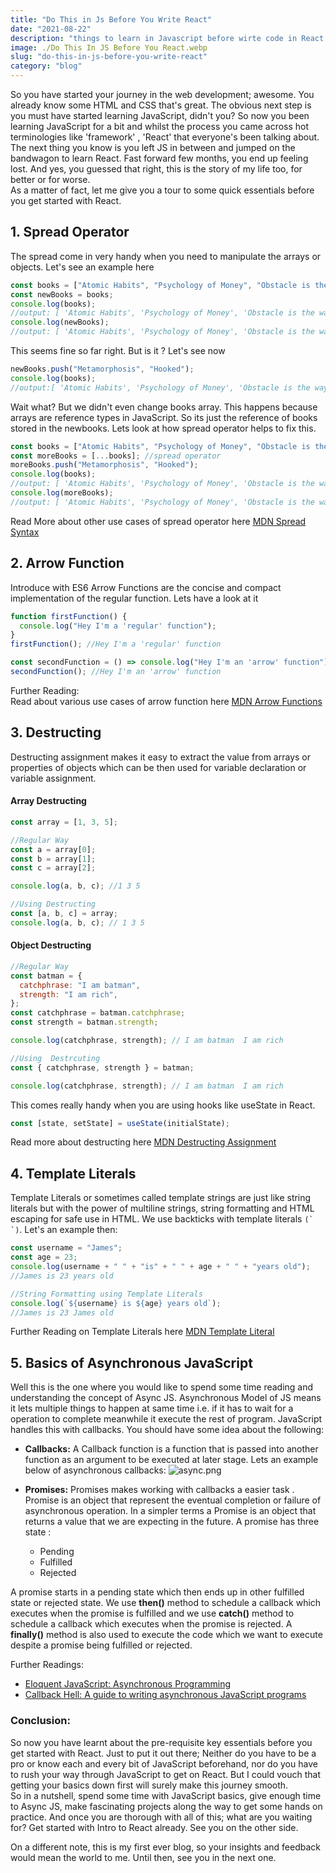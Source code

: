 ```yaml
---
title: "Do This in Js Before You Write React"
date: "2021-08-22"
description: "things to learn in Javascript before wirte code in React JS"
image: ./Do This In JS Before You React.webp
slug: "do-this-in-js-before-you-write-react"
category: "blog"
---
```


So you have started your journey in the web development; awesome. You already know some HTML and CSS that's great. The obvious next step is you must have started learning JavaScript, didn't you? So now you been learning JavaScript for a bit and whilst the process you came across hot terminologies like 'framework' , 'React' that everyone's been talking about. The next thing you know is you left JS in between and jumped on the bandwagon to learn React. Fast forward few months, you end up feeling lost. And yes, you guessed that right, this is the story of my life too, for better or for worse.  
As a matter of fact, let me give you a tour to some quick essentials before you get started with React.

## 1. Spread Operator

The spread come in very handy when you need to manipulate the arrays or objects. Let's see an example here

```javascript
const books = ["Atomic Habits", "Psychology of Money", "Obstacle is the way"];
const newBooks = books;
console.log(books);
//output: [ 'Atomic Habits', 'Psychology of Money', 'Obstacle is the way' ]
console.log(newBooks);
//output: [ 'Atomic Habits', 'Psychology of Money', 'Obstacle is the way' ]
```

This seems fine so far right. But is it ? Let's see now

```javascript
newBooks.push("Metamorphosis", "Hooked");
console.log(books);
//output:[ 'Atomic Habits', 'Psychology of Money', 'Obstacle is the way', 'Metamorphosis', 'Hooked' ]
```

Wait what? But we didn't even change books array. This happens because arrays are reference types in JavaScript. So its just the reference of books stored in the newbooks. Lets look at how spread operator helps to fix this.

```javascript
const books = ["Atomic Habits", "Psychology of Money", "Obstacle is the way"];
const moreBooks = [...books]; //spread operator
moreBooks.push("Metamorphosis", "Hooked");
console.log(books);
//output: [ 'Atomic Habits', 'Psychology of Money', 'Obstacle is the way' ]
console.log(moreBooks);
//output: [ 'Atomic Habits', 'Psychology of Money', 'Obstacle is the way', 'Metamorphosis', 'Hooked']
```

Read More about other use cases of spread operator here [MDN Spread Syntax](https://developer.mozilla.org/en-US/docs/Web/JavaScript/Reference/Operators/Spread_syntax)

## 2. Arrow Function

Introduce with ES6 Arrow Functions are the concise and compact implementation of the regular function. Lets have a look at it

```javascript
function firstFunction() {
  console.log("Hey I'm a 'regular' function");
}
firstFunction(); //Hey I'm a 'regular' function

const secondFunction = () => console.log("Hey I'm an 'arrow' function");
secondFunction(); //Hey I'm an 'arrow' function
```

Further Reading:  
Read about various use cases of arrow function here [MDN Arrow Functions](https://developer.mozilla.org/en-US/docs/Web/JavaScript/Reference/Functions/Arrow_functions)

## 3. Destructing

Destructing assignment makes it easy to extract the value from arrays or properties of objects which can be then used for variable declaration or variable assignment.

#### Array Destructing

```javascript
const array = [1, 3, 5];

//Regular Way
const a = array[0];
const b = array[1];
const c = array[2];

console.log(a, b, c); //1 3 5

//Using Destructing
const [a, b, c] = array;
console.log(a, b, c); // 1 3 5
```

#### Object Destructing

```javascript
//Regular Way
const batman = {
  catchphrase: "I am batman",
  strength: "I am rich",
};
const catchphrase = batman.catchphrase;
const strength = batman.strength;

console.log(catchphrase, strength); // I am batman  I am rich

//Using  Destrcuting
const { catchphrase, strength } = batman;

console.log(catchphrase, strength); // I am batman  I am rich
```

This comes really handy when you are using hooks like useState in React.

```javascript
const [state, setState] = useState(initialState);
```

Read more about destructing here [MDN Destructing Assignment](https://developer.mozilla.org/en-US/docs/Web/JavaScript/Reference/Operators/Destructuring_assignment)

## 4. Template Literals

Template Literals or sometimes called template strings are just like string literals but with the power of multiline strings, string formatting and HTML escaping for safe use in HTML. We use backticks with template literals `` (` `) ``. Let's an example then:

```javascript
const username = "James";
const age = 23;
console.log(username + " " + "is" + " " + age + " " + "years old");
//James is 23 years old

//String Formatting using Template Literals
console.log(`${username} is ${age} years old`);
//James is 23 James old
```

Further Reading on Template Literals here [MDN Template Literal](https://developer.mozilla.org/en-US/docs/Web/JavaScript/Reference/Template_literals)

## 5. Basics of Asynchronous JavaScript

Well this is the one where you would like to spend some time reading and understanding the concept of Async JS. Asynchronous Model of JS means it lets multiple things to happen at same time i.e. if it has to wait for a operation to complete meanwhile it execute the rest of program. JavaScript handles this with callbacks. You should have some idea about the following:

- **Callbacks:** A Callback function is a function that is passed into another function as an argument to be executed at later stage. Lets an example below of asynchronous callbacks: ![async.png](https://cdn.hashnode.com/res/hashnode/image/upload/v1629451565961/W5j-cN9Px.png?auto=compress,format&format=webp)

- **Promises:** Promises makes working with callbacks a easier task . Promise is an object that represent the eventual completion or failure of asynchronous operation. In a simpler terms a Promise is an object that returns a value that we are expecting in the future. A promise has three state :
  - Pending
  - Fulfilled
  - Rejected

A promise starts in a pending state which then ends up in other fulfilled state or rejected state. We use **then()** method to schedule a callback which executes when the promise is fulfilled and we use **catch()** method to schedule a callback which executes when the promise is rejected. A **finally()** method is also used to execute the code which we want to execute despite a promise being fulfilled or rejected.

Further Readings:

- [Eloquent JavaScript: Asynchronous Programming](https://eloquentjavascript.net/11_async.html)
- [Callback Hell: A guide to writing asynchronous JavaScript programs](http://callbackhell.com)

### Conclusion:

So now you have learnt about the pre-requisite key essentials before you get started with React. Just to put it out there; Neither do you have to be a pro or know each and every bit of JavaScript beforehand, nor do you have to rush your way through JavaScript to get on React. But I could vouch that getting your basics down first will surely make this journey smooth.  
So in a nutshell, spend some time with JavaScript basics, give enough time to Async JS, make fascinating projects along the way to get some hands on practice. And once you are thorough with all of this; what are you waiting for? Get started with Intro to React already. See you on the other side.

On a different note, this is my first ever blog, so your insights and feedback would mean the world to me. Until then, see you in the next one.
